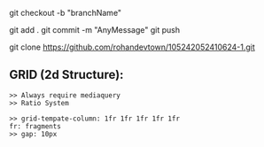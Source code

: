 <!-- Creaing a branch in github -->

git checkout -b "branchName"

git add .
git commit -m "AnyMessage"
git push

git clone https://github.com/rohandevtown/105242052410624-1.git

## GRID (2d Structure):

    >> Always require mediaquery
    >> Ratio System

    >> grid-tempate-column: 1fr 1fr 1fr 1fr 1fr
    fr: fragments
    >> gap: 10px
